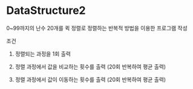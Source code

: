# DataStructure2
0~99까지의 난수 20개를 퀵 정렬로 정렬하는 반복적 방법을 이용한 프로그램 작성

조건

1. 정렬되는 과정을 1회 출력

2. 정렬 과정에서 값을 비교하는 횟수를 출력 (20회 반복하여 평균 출력)

3. 정렬 과정에서 값이 이동하는 횟수를 출력 (20회 반복하여 평균 출력)
